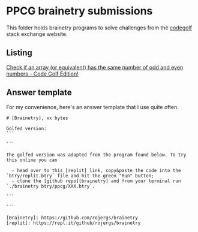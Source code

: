 # PPCG brainetry submissions

This folder holds brainetry programs to solve challenges from the [codegolf](codegolf.stackexchange.com) stack exchange website.

## Listing

[Check if an array (or equivalent) has the same number of odd and even numbers - Code Golf Edition!](https://codegolf.stackexchange.com/a/206710/75323)

## Answer template

For my convenience, here's an answer template that I use quite often.

    # [Brainetry], xx bytes

    Golfed version:
    ```

    ```

    The golfed version was adapted from the program found below. To try this online you can
    
      - head over to this [replit] link, copy&paste the code into the `btry/replit.btry` file and hit the green "Run" button;
      - clone the [github repo][brainetry] and from your terminal run `./brainetry btry/ppcg/XXX.btry`.

    ```

    ```

    [Brainetry]: https://github.com/rojergs/brainetry
    [replit]: https://repl.it/github/rojergs/brainetry